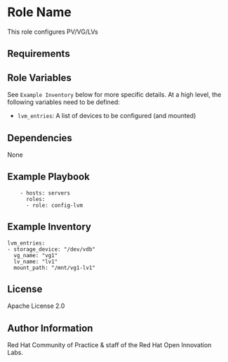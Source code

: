 Role Name
=========

This role configures PV/VG/LVs

Requirements
------------



Role Variables
--------------

See `Example Inventory` below for more specific details. At a high level, the following variables need to be defined:

- `lvm_entries`: A list of devices to be configured (and mounted)

Dependencies
------------

None


Example Playbook
----------------

```
    - hosts: servers
      roles:
      - role: config-lvm
```


Example Inventory
----------------

```
lvm_entries:
- storage_device: "/dev/vdb"
  vg_name: "vg1"
  lv_name: "lv1"
  mount_path: "/mnt/vg1-lv1"

```


License
-------

Apache License 2.0


Author Information
------------------

Red Hat Community of Practice & staff of the Red Hat Open Innovation Labs.
